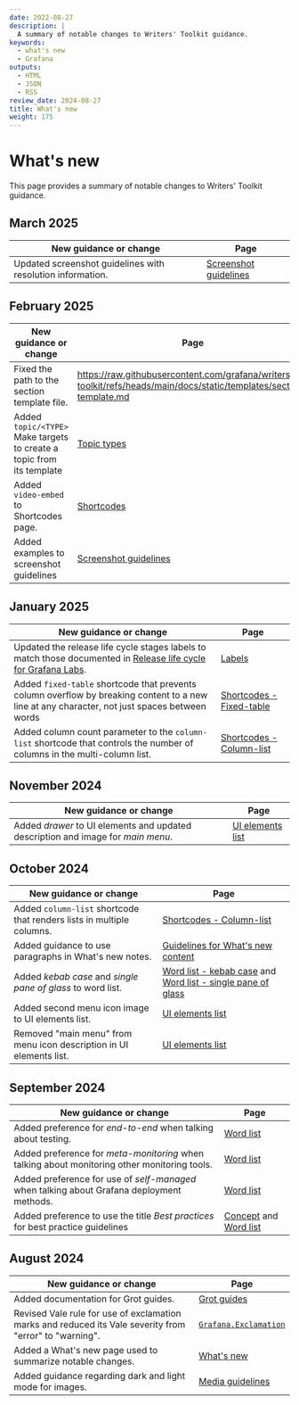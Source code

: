 ```yaml
---
date: 2022-08-27
description: |
  A summary of notable changes to Writers' Toolkit guidance.
keywords:
  - what's new
  - Grafana
outputs:
  - HTML
  - JSON
  - RSS
review_date: 2024-08-27
title: What's new
weight: 175
---
```


# What's new

This page provides a summary of notable changes to Writers' Toolkit guidance.

## March 2025

| New guidance or change                                     | Page                                                                                           |
| ---------------------------------------------------------- | ---------------------------------------------------------------------------------------------- |
| Updated screenshot guidelines with resolution information. | [Screenshot guidelines](/docs/writers-toolkit/write/image-guidelines/#screenshot-guidelines-1) |

## February 2025

| New guidance or change                                                | Page                                                                                                                |
| --------------------------------------------------------------------- | ------------------------------------------------------------------------------------------------------------------- |
| Fixed the path to the section template file.                          | https://raw.githubusercontent.com/grafana/writers-toolkit/refs/heads/main/docs/static/templates/section-template.md |
| Added `topic/<TYPE>` Make targets to create a topic from its template | [Topic types](/docs/writers-toolkit/structure/topic-types/)                                                         |
| Added `video-embed` to Shortcodes page.                               | [Shortcodes](/docs/writers-toolkit/write/shortcodes/#video-embed)                                                   |
| Added examples to screenshot guidelines                               | [Screenshot guidelines](/docs/writers-toolkit/write/image-guidelines/#screenshot-examples)                          |

## January 2025

| New guidance or change                                                                                                                                         | Page                                                                            |
| -------------------------------------------------------------------------------------------------------------------------------------------------------------- | ------------------------------------------------------------------------------- |
| Updated the release life cycle stages labels to match those documented in [Release life cycle for Grafana Labs](https://grafana.com/docs/release-life-cycle/). | [Labels](/docs/writers-toolkit/write/front-matter/#labels)                      |
| Added `fixed-table` shortcode that prevents column overflow by breaking content to a new line at any character, not just spaces between words                  | [Shortcodes - Fixed-table](/docs/writers-toolkit/write/shortcodes/#fixed-table) |
| Added column count parameter to the `column-list` shortcode that controls the number of columns in the multi-column list.                                      | [Shortcodes - Column-list](/docs/writers-toolkit/write/shortcodes/#column-list) |

## November 2024

| New guidance or change                                                           | Page                                                                     |
| -------------------------------------------------------------------------------- | ------------------------------------------------------------------------ |
| Added _drawer_ to UI elements and updated description and image for _main menu_. | [UI elements list](/docs/writers-toolkit/write/style-guide/ui-elements/) |

## October 2024

| New guidance or change                                                | Page                                                                                                                                                                                                    |
| --------------------------------------------------------------------- | ------------------------------------------------------------------------------------------------------------------------------------------------------------------------------------------------------- |
| Added `column-list` shortcode that renders lists in multiple columns. | [Shortcodes - Column-list](/docs/writers-toolkit/write/shortcodes/#column-list)                                                                                                                         |
| Added guidance to use paragraphs in What's new notes.                 | [Guidelines for What's new content](https://grafana.com/docs/writers-toolkit/contribute/release-notes/#guidelines-for-whats-new-content)                                                                |
| Added _kebab case_ and _single pane of glass_ to word list.           | [Word list - kebab case](/docs/writers-toolkit/write/style-guide/word-list/#kebab-case) and [Word list - single pane of glass](/docs/writers-toolkit/write/style-guide/word-list/#single-pane-of-glass) |
| Added second menu icon image to UI elements list.                     | [UI elements list](/docs/writers-toolkit/write/style-guide/ui-elements/)                                                                                                                                |
| Removed "main menu" from menu icon description in UI elements list.   | [UI elements list](/docs/writers-toolkit/write/style-guide/ui-elements/)                                                                                                                                |

## September 2024

| New guidance or change                                                                       | Page                                                                                                                                                                       |
| -------------------------------------------------------------------------------------------- | -------------------------------------------------------------------------------------------------------------------------------------------------------------------------- |
| Added preference for _end-to-end_ when talking about testing.                                | [Word list](/docs/writers-toolkit/write/style-guide/word-list/#end-to-end)                                                                                                 |
| Added preference for _meta-monitoring_ when talking about monitoring other monitoring tools. | [Word list](/docs/writers-toolkit/write/style-guide/word-list/#meta-monitoring)                                                                                            |
| Added preference for use of _self-managed_ when talking about Grafana deployment methods.    | [Word list](/docs/writers-toolkit/write/style-guide/word-list/#self-managed)                                                                                               |
| Added preference to use the title _Best practices_ for best practice guidelines              | [Concept](/docs/writers-toolkit/structure/topic-types/concept/#concept-topic-structure) and [Word list](/docs/writers-toolkit/write/style-guide/word-list/#best-practices) |

## August 2024

| New guidance or change                                                                                  | Page                                                                                          |
| ------------------------------------------------------------------------------------------------------- | --------------------------------------------------------------------------------------------- |
| Added documentation for Grot guides.                                                                    | [Grot guides](/docs/writers-toolkit/write/grot-guides/)                                       |
| Revised Vale rule for use of exclamation marks and reduced its Vale severity from "error" to "warning". | [`Grafana.Exclamation`](/docs/writers-toolkit/review/lint-prose/rules/#grafanaexclamation)    |
| Added a What's new page used to summarize notable changes.                                              | [What's new](./)                                                                              |
| Added guidance regarding dark and light mode for images.                                                | [Media guidelines](/docs/writers-toolkit/write/image-guidelines/#image-and-diagram-standards) |
